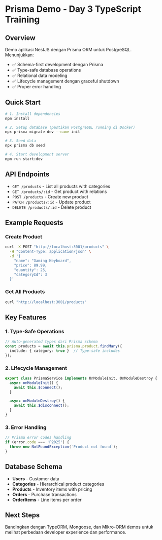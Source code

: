 # Prisma Demo - Day 3 TypeScript Training

## Overview

Demo aplikasi NestJS dengan Prisma ORM untuk PostgreSQL. Menunjukkan:
- ✅ Schema-first development dengan Prisma
- ✅ Type-safe database operations
- ✅ Relational data modeling
- ✅ Lifecycle management dengan graceful shutdown
- ✅ Proper error handling

## Quick Start

```bash
# 1. Install dependencies
npm install

# 2. Setup database (pastikan PostgreSQL running di Docker)
npx prisma migrate dev --name init

# 3. Seed data
npx prisma db seed

# 4. Start development server
npm run start:dev
```

## API Endpoints

- `GET /products` - List all products with categories
- `GET /products/:id` - Get product with relations
- `POST /products` - Create new product
- `PATCH /products/:id` - Update product
- `DELETE /products/:id` - Delete product

## Example Requests

### Create Product
```bash
curl -X POST "http://localhost:3001/products" \
  -H "Content-Type: application/json" \
  -d '{
    "name": "Gaming Keyboard",
    "price": 89.99,
    "quantity": 25,
    "categoryId": 3
  }'
```

### Get All Products
```bash
curl "http://localhost:3001/products"
```

## Key Features

### 1. Type-Safe Operations
```typescript
// Auto-generated types dari Prisma schema
const products = await this.prisma.product.findMany({
  include: { category: true }  // Type-safe includes
});
```

### 2. Lifecycle Management
```typescript
export class PrismaService implements OnModuleInit, OnModuleDestroy {
  async onModuleInit() {
    await this.$connect();
  }

  async onModuleDestroy() {
    await this.$disconnect();
  }
}
```

### 3. Error Handling
```typescript
// Prisma error codes handling
if (error.code === 'P2025') {
  throw new NotFoundException(`Product not found`);
}
```

## Database Schema

- **Users** - Customer data
- **Categories** - Hierarchical product categories
- **Products** - Inventory items with pricing
- **Orders** - Purchase transactions
- **OrderItems** - Line items per order

## Next Steps

Bandingkan dengan TypeORM, Mongoose, dan Mikro-ORM demos untuk melihat perbedaan developer experience dan performance.